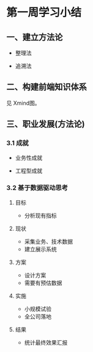 # 第一周学习小结

## 一、建立方法论

+ 整理法

+ 追溯法

## 二、构建前端知识体系

见 Xmind图。

## 三、职业发展(方法论)

### 3.1 成就

+ 业务性成就

+ 工程型成就

### 3.2 基于数据驱动思考

1. 目标
	+ 分析现有指标

2. 现状
	+ 采集业务、技术数据
	+ 建立展示系统

3. 方案
	+ 设计方案
	+ 需要有预估数据

4. 实施
	+ 小规模试验
	+ 全公司落地

5. 结果
	+ 统计最终效果汇报


